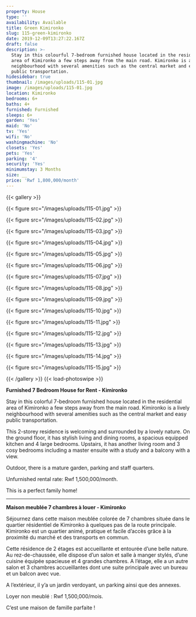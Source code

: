 ```yaml
---
property: House
type: ''
availability: Available
title: Green Kimironko
slug: 115-green-kimironko
date: 2019-12-09T13:27:22.167Z
draft: false
description: >-
  Stay in this colourful 7-bedroom furnished house located in the residential
  area of Kimironko a few steps away from the main road. Kimironko is a lively
  neighbourhood with several amenities such as the central market and easy
  public transportation.
hidesidebar: true
thumbnail: /images/uploads/115-01.jpg
image: /images/uploads/115-01.jpg
location: Kimironko
bedrooms: 6+
baths: 4+
furnished: Furnished
sleeps: 6+
garden: 'Yes'
maid: 'No'
tv: 'Yes'
wifi: 'No'
washingmachine: 'No'
closets: 'Yes'
pets: 'Yes'
parking: '4'
security: 'Yes'
minimumstay: 3 Months
size: __
price: 'Rwf 1,800,000/month'
---
```

{{< gallery >}} 

{{< figure src="/images/uploads/115-01.jpg" >}} 

{{< figure src="/images/uploads/115-02.jpg" >}}

 {{< figure src="/images/uploads/115-03.jpg" >}} 

{{< figure src="/images/uploads/115-04.jpg" >}}

{{< figure src="/images/uploads/115-05.jpg" >}}

 {{< figure src="/images/uploads/115-06.jpg" >}}

 {{< figure src="/images/uploads/115-07.jpg" >}}

 {{< figure src="/images/uploads/115-08.jpg" >}}

{{< figure src="/images/uploads/115-09.jpg" >}} 

{{< figure src="/images/uploads/115-10.jpg" >}}

 {{< figure src="/images/uploads/115-11.jpg" >}} 

{{< figure src="/images/uploads/115-12.jpg" >}}

{{< figure src="/images/uploads/115-13.jpg" >}}

{{< figure src="/images/uploads/115-14.jpg" >}}

{{< figure src="/images/uploads/115-15.jpg" >}}

 {{< /gallery >}} {{< load-photoswipe >}}

**Furnished 7 Bedroom House for Rent - Kimironko**

Stay in this colorful 7-bedroom furnished house located in the residential area of Kimironko a few steps away from the main road. Kimironko is a lively neighbourhood with several amenities such as the central market and easy public transportation.

This 2-storey residence is welcoming and surrounded by a lovely nature. On the ground floor, it has stylish living and dining rooms, a spacious equipped kitchen and 4 large bedrooms. Upstairs, it has another living room and 3 cosy bedrooms including a master ensuite with a  study and a balcony with a view. 

Outdoor, there is a mature garden, parking and staff quarters. 

Unfurnished rental rate: Rwf 1,500,000/month.

This is a perfect family home!

- - -

**Maison meublée 7 chambres à louer - Kimironko**

Séjournez dans cette maison meublée colorée de 7 chambres située dans le quartier résidentiel de Kimironko à quelques pas de la route principale. Kimironko est un quartier animé, pratique et facile d’accès grâce à la proximité du marché et des transports en commun.

Cette résidence de 2 étages est accueillante et entourée d’une belle nature. Au rez-de-chaussée, elle dispose d’un salon et salle à manger stylés, d’une cuisine équipée spacieuse et 4 grandes chambres. A l’étage, elle a un autre salon et 3 chambres accueillantes dont une suite principale avec un bureau et un balcon avec vue.

A l’extérieur, il y’a un jardin verdoyant, un parking ainsi que des annexes.

Loyer non meublé : Rwf 1,500,000/mois.

C’est une maison de famille parfaite !
